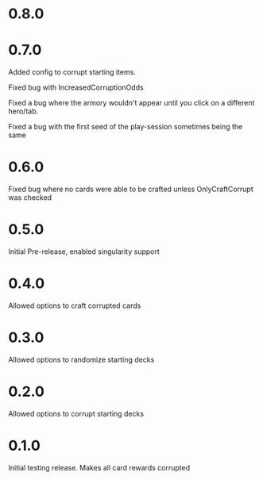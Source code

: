 # 0.8.0



# 0.7.0

Added config to corrupt starting items.

Fixed bug with IncreasedCorruptionOdds

Fixed a bug where the armory wouldn't appear until you click on a different hero/tab.

Fixed a bug with the first seed of the play-session sometimes being the same

# 0.6.0

Fixed bug where no cards were able to be crafted unless OnlyCraftCorrupt was checked

# 0.5.0

Initial Pre-release, enabled singularity support

# 0.4.0

Allowed options to craft corrupted cards

# 0.3.0

Allowed options to randomize starting decks

# 0.2.0

Allowed options to corrupt starting decks

# 0.1.0

Initial testing release. Makes all card rewards corrupted